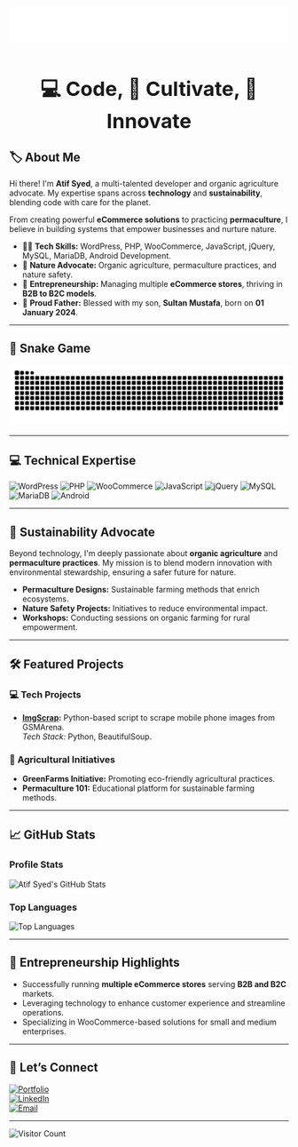 

  <h1 align="center">
  <img src="https://raw.githubusercontent.com/atifsyeds/atifsyeds/master/name.svg" alt="Atif Syeds" />
</h1>

<h2 align="center" style="font-size: 36px;">💻 Code, 🌱 Cultivate, 🌟 Innovate</h2>
<p>
  
</p>



## 🏷️ About Me  
Hi there! I'm **Atif Syed**, a multi-talented developer and organic agriculture advocate. My expertise spans across **technology** and **sustainability**, blending code with care for the planet.  

From creating powerful **eCommerce solutions** to practicing **permaculture**, I believe in building systems that empower businesses and nurture nature.  

- 👨‍💻 **Tech Skills:** WordPress, PHP, WooCommerce, JavaScript, jQuery, MySQL, MariaDB, Android Development.  
- 🌱 **Nature Advocate:** Organic agriculture, permaculture practices, and nature safety.  
- 🎯 **Entrepreneurship:** Managing multiple **eCommerce stores**, thriving in **B2B to B2C models**.  
- 🍼 **Proud Father:** Blessed with my son, **Sultan Mustafa**, born on **01 January 2024**.  

---
## 🐍 **Snake Game**

![snake game](https://github.com/Platane/snk/raw/output/github-contribution-grid-snake.svg)

---

## 💻 **Technical Expertise**
![WordPress](https://img.shields.io/badge/WordPress-21759B?style=flat-square&logo=wordpress&logoColor=white)
![PHP](https://img.shields.io/badge/PHP-777BB4?style=flat-square&logo=php&logoColor=white)
![WooCommerce](https://img.shields.io/badge/WooCommerce-96588A?style=flat-square&logo=woocommerce&logoColor=white)
![JavaScript](https://img.shields.io/badge/JavaScript-F7DF1E?style=flat-square&logo=javascript&logoColor=black)
![jQuery](https://img.shields.io/badge/jQuery-0769AD?style=flat-square&logo=jquery&logoColor=white)
![MySQL](https://img.shields.io/badge/MySQL-4479A1?style=flat-square&logo=mysql&logoColor=white)
![MariaDB](https://img.shields.io/badge/MariaDB-003545?style=flat-square&logo=mariadb&logoColor=white)
![Android](https://img.shields.io/badge/Android-3DDC84?style=flat-square&logo=android&logoColor=white)

---

## 🌱 **Sustainability Advocate**
Beyond technology, I'm deeply passionate about **organic agriculture** and **permaculture practices**. My mission is to blend modern innovation with environmental stewardship, ensuring a safer future for nature.  

- **Permaculture Designs:** Sustainable farming methods that enrich ecosystems.  
- **Nature Safety Projects:** Initiatives to reduce environmental impact.  
- **Workshops:** Conducting sessions on organic farming for rural empowerment.  

---

## 🛠️ **Featured Projects**
### 💻 **Tech Projects**
- **[ImgScrap](https://github.com/atifsyeds/ImgScrap):** Python-based script to scrape mobile phone images from GSMArena.  
  _Tech Stack:_ Python, BeautifulSoup.

  

### 🌾 **Agricultural Initiatives**
- **GreenFarms Initiative:** Promoting eco-friendly agricultural practices.  
- **Permaculture 101:** Educational platform for sustainable farming methods.  

---

## 📈 **GitHub Stats**

### **Profile Stats**
![Atif Syed's GitHub Stats](https://github-readme-stats.vercel.app/api?username=iatifsyed&show_icons=true&theme=radical)

### **Top Languages**
![Top Languages](https://github-readme-stats.vercel.app/api/top-langs/?username=iatifsyed&layout=compact&theme=radical)


---

## 🌟 **Entrepreneurship Highlights**
- Successfully running **multiple eCommerce stores** serving **B2B and B2C** markets.  
- Leveraging technology to enhance customer experience and streamline operations.  
- Specializing in WooCommerce-based solutions for small and medium enterprises.  

---

## 🔗 **Let’s Connect**
[![Portfolio](https://img.shields.io/badge/Portfolio-000000?style=flat-square&logo=firefox&logoColor=white)](https://your-portfolio-link.com)  
[![LinkedIn](https://img.shields.io/badge/LinkedIn-0077B5?style=flat-square&logo=linkedin&logoColor=white)](https://linkedin.com/in/yourprofile)  
[![Email](https://img.shields.io/badge/Email-D14836?style=flat-square&logo=gmail&logoColor=white)](mailto:your-email@gmail.com)  

---

![Visitor Count](https://komarev.com/ghpvc/?username=atifsyeds&color=blue)
